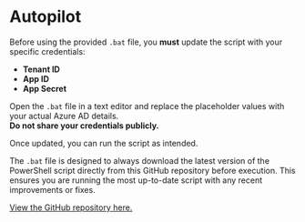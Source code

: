# Autopilot

Before using the provided `.bat` file, you **must** update the script with your specific credentials:

- **Tenant ID**
- **App ID**
- **App Secret**

Open the `.bat` file in a text editor and replace the placeholder values with your actual Azure AD details.  
**Do not share your credentials publicly.**

Once updated, you can run the script as intended.

The `.bat` file is designed to always download the latest version of the PowerShell script directly from this GitHub repository before execution. This ensures you are running the most up-to-date script with any recent improvements or fixes.

[View the GitHub repository here.](https://github.com/your-repo-link)


